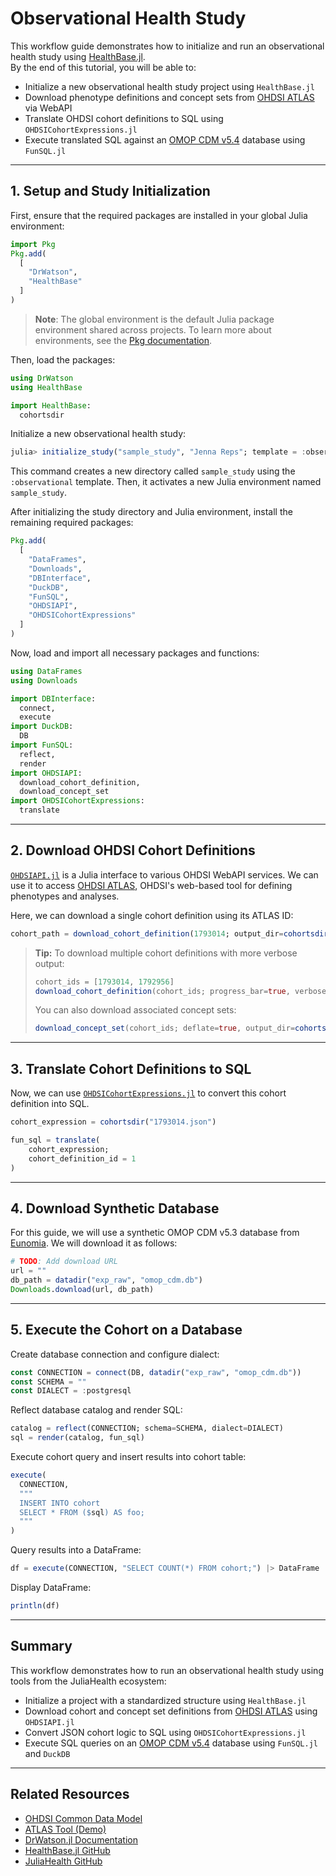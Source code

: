 # Observational Health Study

This workflow guide demonstrates how to initialize and run an observational health study using [HealthBase.jl](https://github.com/JuliaHealth/HealthBase.jl).\
By the end of this tutorial, you will be able to:

- Initialize a new observational health study project using `HealthBase.jl`
- Download phenotype definitions and concept sets from [OHDSI ATLAS](https://atlas-demo.ohdsi.org/) via WebAPI
- Translate OHDSI cohort definitions to SQL using `OHDSICohortExpressions.jl`
- Execute translated SQL against an [OMOP CDM v5.4](https://ohdsi.github.io/CommonDataModel/) database using `FunSQL.jl`

---

## 1. Setup and Study Initialization

First, ensure that the required packages are installed in your global Julia environment:

```julia
import Pkg
Pkg.add(
  [
    "DrWatson",
    "HealthBase"
  ]
)
```

> **Note**: The global environment is the default Julia package environment shared across projects.
> To learn more about environments, see the [Pkg documentation](https://pkgdocs.julialang.org/v1/environments/).

Then, load the packages:

```julia
using DrWatson
using HealthBase

import HealthBase:
  cohortsdir
```

Initialize a new observational health study:

```julia
julia> initialize_study("sample_study", "Jenna Reps"; template = :observational)
```

This command creates a new directory called `sample_study` using the `:observational` template.
Then, it activates a new Julia environment named `sample_study`.

After initializing the study directory and Julia environment, install the remaining required packages:

```julia
Pkg.add(
  [
    "DataFrames",
    "Downloads",
    "DBInterface",
    "DuckDB",
    "FunSQL",
    "OHDSIAPI",
    "OHDSICohortExpressions"
  ]
)
```

Now, load and import all necessary packages and functions:

```julia
using DataFrames
using Downloads

import DBInterface:
  connect,
  execute
import DuckDB:
  DB
import FunSQL:
  reflect,
  render
import OHDSIAPI:
  download_cohort_definition,
  download_concept_set
import OHDSICohortExpressions:
  translate
```

---

## 2. Download OHDSI Cohort Definitions

[`OHDSIAPI.jl`](https://github.com/JuliaHealth/OHDSIAPI.jl) is a Julia interface to various OHDSI WebAPI services.
We can use it to access [OHDSI ATLAS](https://atlas-demo.ohdsi.org/), OHDSI's web-based tool for defining phenotypes and analyses.

Here, we can download a single cohort definition using its ATLAS ID:

```julia
cohort_path = download_cohort_definition(1793014; output_dir=cohortsdir())
```

> **Tip:** To download multiple cohort definitions with more verbose output:
>
> ```julia
> cohort_ids = [1793014, 1792956]
> download_cohort_definition(cohort_ids; progress_bar=true, verbose=true)
> ```
>
> You can also download associated concept sets:
>
> ```julia
> download_concept_set(cohort_ids; deflate=true, output_dir=cohortsdir())
> ```

---

## 3. Translate Cohort Definitions to SQL

Now, we can use [`OHDSICohortExpressions.jl`](https://github.com/JuliaHealth/OHDSICohortExpressions.jl) to convert this cohort definition into SQL.

```julia
cohort_expression = cohortsdir("1793014.json")

fun_sql = translate(
    cohort_expression;
    cohort_definition_id = 1
)
```

---

## 4. Download Synthetic Database

For this guide, we will use a synthetic OMOP CDM v5.3 database from [Eunomia](https://github.com/OHDSI/EunomiaDatasets).
We will download it as follows:

```julia
# TODO: Add download URL
url = ""
db_path = datadir("exp_raw", "omop_cdm.db")
Downloads.download(url, db_path)
```

---

## 5. Execute the Cohort on a Database

Create database connection and configure dialect:

```julia
const CONNECTION = connect(DB, datadir("exp_raw", "omop_cdm.db"))
const SCHEMA = ""
const DIALECT = :postgresql
```

Reflect database catalog and render SQL:

```julia
catalog = reflect(CONNECTION; schema=SCHEMA, dialect=DIALECT)
sql = render(catalog, fun_sql)
```

Execute cohort query and insert results into cohort table:

```julia
execute(
  CONNECTION,
  """
  INSERT INTO cohort
  SELECT * FROM ($sql) AS foo;
  """
)
```

Query results into a DataFrame:

```julia
df = execute(CONNECTION, "SELECT COUNT(*) FROM cohort;") |> DataFrame
```

Display DataFrame:

```julia
println(df)
```

---

## Summary

This workflow demonstrates how to run an observational health study using tools from the JuliaHealth ecosystem:

- Initialize a project with a standardized structure using `HealthBase.jl`
- Download cohort and concept set definitions from [OHDSI ATLAS](https://atlas-demo.ohdsi.org/) using `OHDSIAPI.jl`
- Convert JSON cohort logic to SQL using `OHDSICohortExpressions.jl`
- Execute SQL queries on an [OMOP CDM v5.4](https://ohdsi.github.io/CommonDataModel/) database using `FunSQL.jl` and `DuckDB`

---

## Related Resources

- [OHDSI Common Data Model](https://ohdsi.github.io/CommonDataModel/)
- [ATLAS Tool (Demo)](https://atlas-demo.ohdsi.org/)
- [DrWatson.jl Documentation](https://juliadynamics.github.io/DrWatson.jl/)
- [HealthBase.jl GitHub](https://github.com/JuliaHealth/HealthBase.jl)
- [JuliaHealth GitHub](https://github.com/JuliaHealth)
